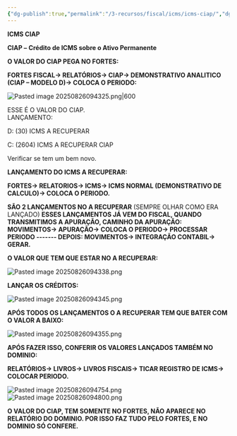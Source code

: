 ```yaml
---
{"dg-publish":true,"permalink":"/3-recursos/fiscal/icms/icms-ciap/","dgPassFrontmatter":true,"created":"2025-08-26T09:41:43.532-03:00","updated":"2025-08-26T13:18:02.043-03:00"}
---
```


**ICMS CIAP**

**CIAP –** **Crédito de ICMS sobre o Ativo Permanente**

**O VALOR DO CIAP PEGA NO FORTES:**

**FORTES FISCAL-> RELATÓRIOS-> CIAP-> DEMONSTRATIVO ANALITICO (CIAP – MODELO D)-> COLOCA O PERIODO:**

![Pasted image 20250826094325.png|600](/img/user/4.%20ARQUIVOS/Pasted%20image%2020250826094325.png)

ESSE É O VALOR DO CIAP.  
LANÇAMENTO:

D: (30) ICMS A RECUPERAR

C: (2604) ICMS A RECUPERAR CIAP  
  
Verificar se tem um bem novo.

**LANÇAMENTO DO ICMS A RECUPERAR:**

**FORTES-> RELATORIOS-> ICMS-> ICMS NORMAL (DEMONSTRATIVO DE CALCULO)-> COLOCA O PERIODO.**

**SÃO 2 LANÇAMENTOS NO A RECUPERAR** (SEMPRE OLHAR COMO ERA LANÇADO) **ESSES LANÇAMENTOS JÁ VEM DO FISCAL, QUANDO TRANSMITIMOS A APURAÇÃO, CAMINHO DA APURAÇÃO: MOVIMENTOS-> APURAÇÃO-> COLOCA O PERIODO-> PROCESSAR PERIODO ------- DEPOIS: MOVIMENTOS-> INTEGRAÇÃO CONTABIL-> GERAR.**

**O VALOR QUE TEM QUE ESTAR NO A RECUPERAR:**

![Pasted image 20250826094338.png](/img/user/4.%20ARQUIVOS/Pasted%20image%2020250826094338.png)

**LANÇAR OS CRÉDITOS:**

![Pasted image 20250826094345.png](/img/user/4.%20ARQUIVOS/Pasted%20image%2020250826094345.png)

**APÓS TODOS OS LANÇAMENTOS O A RECUPERAR TEM QUE BATER COM O VALOR A BAIXO:**

![Pasted image 20250826094355.png](/img/user/4.%20ARQUIVOS/Pasted%20image%2020250826094355.png)

**APÓS FAZER ISSO, CONFERIR OS VALORES LANÇADOS TAMBÉM NO DOMINIO:**

**RELATÓRIOS-> LIVROS-> LIVROS FISCAIS-> TICAR REGISTRO DE ICMS-> COLOCAR PERIODO.**


![Pasted image 20250826094754.png](/img/user/4.%20ARQUIVOS/Pasted%20image%2020250826094754.png)
![Pasted image 20250826094800.png](/img/user/4.%20ARQUIVOS/Pasted%20image%2020250826094800.png)


**O VALOR DO CIAP, TEM SOMENTE NO FORTES, NÃO APARECE NO RELATÓRIO DO DOMINIO. POR ISSO FAZ TUDO PELO FORTES, E NO DOMINIO SÓ CONFERE.**

